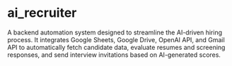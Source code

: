 # ai_recruiter
A backend automation system designed to streamline the AI-driven hiring process. It integrates Google Sheets, Google Drive, OpenAI API, and Gmail API to automatically fetch candidate data, evaluate resumes and screening responses, and send interview invitations based on AI-generated scores.

